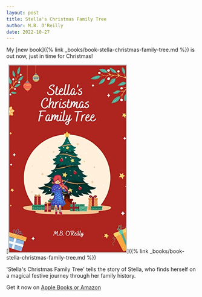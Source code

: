 ```yaml
---
layout: post
title: Stella's Christmas Family Tree
author: M.B. O'Reilly
date: 2022-10-27
---
```


My [new book]({% link _books/book-stella-christmas-family-tree.md %}) is out now, just in time for Christmas!

[![Stella's Christmas Family Tree cover](/images/Cover_Stellas_Christmas_Family_Tree.png)]({% link _books/book-stella-christmas-family-tree.md %})

'Stella's Christmas Family Tree' tells the story of Stella, who finds herself on a magical festive journey through her family history. 

Get it now on [Apple Books or Amazon](https://mybook.to/Stellas_Christmas_Family_Tree)
